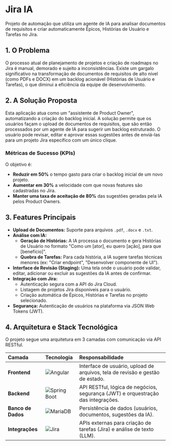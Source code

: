 # Jira IA

Projeto de automação que utiliza um agente de IA para analisar documentos de requisitos e criar automaticamente Épicos, Histórias de Usuário e Tarefas no Jira.

## 1. O Problema

O processo atual de planejamento de projetos e criação de roadmaps no Jira é manual, demorado e sujeito a inconsistências. Existe um gargalo significativo na transformação de documentos de requisitos de alto nível (como PDFs e DOCX) em um backlog acionável (Histórias de Usuário e Tarefas), o que diminui a eficiência da equipe de desenvolvimento.

## 2. A Solução Proposta

Esta aplicação atua como um "assistente de Product Owner", automatizando a criação do backlog inicial. A solução permite que os usuários façam o upload de documentos de requisitos, que são então processados por um agente de IA para sugerir um backlog estruturado. O usuário pode revisar, editar e aprovar essas sugestões antes de enviá-las para um projeto Jira específico com um único clique.

### Métricas de Sucesso (KPIs)

O objetivo é:
* **Reduzir em 50%** o tempo gasto para criar o backlog inicial de um novo projeto.
* **Aumentar em 30%** a velocidade com que novas features são cadastradas no Jira.
* **Manter uma taxa de aceitação de 80%** das sugestões geradas pela IA pelos Product Owners.

## 3. Features Principais

* **Upload de Documentos:** Suporte para arquivos `.pdf`, `.docx` e `.txt`.
* **Análise com IA:**
    * **Geração de Histórias:** A IA processa o documento e gera Histórias de Usuário no formato "Como um [ator], eu quero [ação], para que [benefício]".
    * **Quebra de Tarefas:** Para cada história, a IA sugere tarefas técnicas menores (ex: "Criar endpoint", "Desenvolver componente de UI").
* **Interface de Revisão (Staging):** Uma tela onde o usuário pode validar, editar, adicionar ou excluir as sugestões da IA antes de confirmar.
* **Integração com Jira:**
    * Autenticação segura com a API do Jira Cloud.
    * Listagem de projetos Jira disponíveis para o usuário.
    * Criação automática de Épicos, Histórias e Tarefas no projeto selecionado.
* **Segurança:** Autenticação de usuários na plataforma via JSON Web Tokens (JWT).

## 4. Arquitetura e Stack Tecnológica

O projeto segue uma arquitetura em 3 camadas com comunicação via API RESTful.

| Camada | Tecnologia | Responsabilidade |
| :--- | :--- | :--- |
| **Frontend** | ![Angular](https://img.shields.io/badge/Angular-DD0031?style=for-the-badge&logo=angular&logoColor=white) | Interface de usuário, upload de arquivos, tela de revisão e gestão de estado. |
| **Backend** | ![Spring Boot](https://img.shields.io/badge/Spring_Boot-6DB33F?style=for-the-badge&logo=spring&logoColor=white) | API RESTful, lógica de negócios, segurança (JWT) e orquestração das integrações. |
| **Banco de Dados** | ![MariaDB](https://img.shields.io/badge/MariaDB-003545?style=for-the-badge&logo=mariadb&logoColor=white) | Persistência de dados (usuários, documentos, sugestões da IA). |
| **Integrações** | ![Jira](https://img.shields.io/badge/Jira-0052CC?style=for-the-badge&logo=jira&logoColor=white) | APIs externas para criação de tarefas (Jira) e análise de texto (LLM). |

